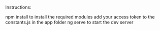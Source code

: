 Instructions:

npm install to install the required modules
add your access token to the constants.js in the app folder
ng serve to start the dev server
